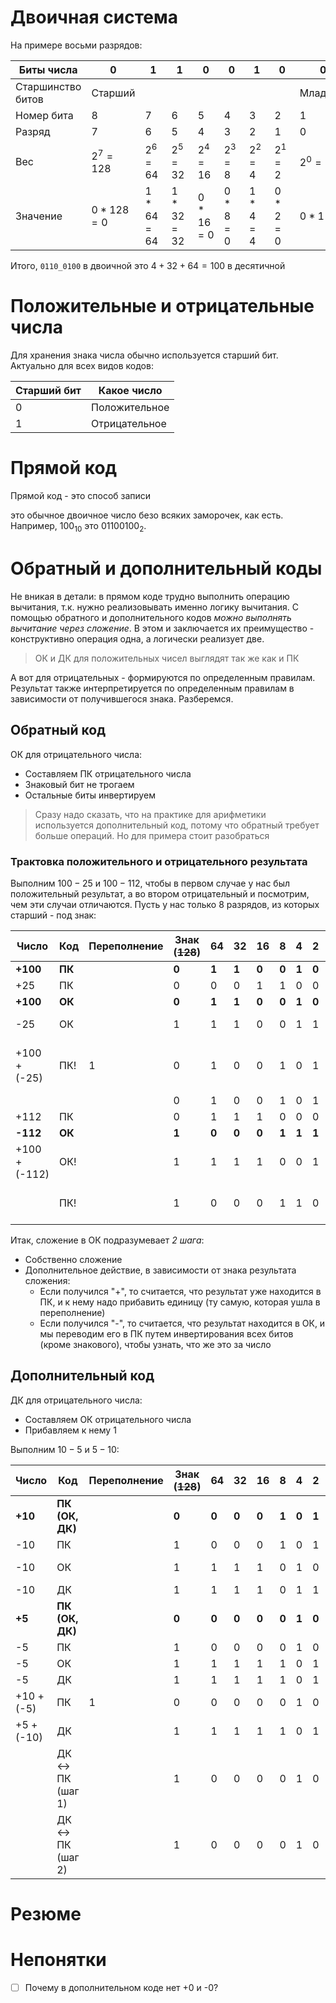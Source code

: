 # Двоичная система

На примере восьми разрядов:

| Биты числа        | 0           | 1          | 1          | 0          | 0         | 1         | 0         | 0         |
| ----------------- | ----------- | ---------- | ---------- | ---------- | --------- | --------- | --------- | --------- |
| Старшинство битов | Старший     |            |            |            |           |           |           | Младший   |
| Номер бита        | 8           | 7          | 6          | 5          | 4         | 3         | 2         | 1         |
| Разряд            | 7           | 6          | 5          | 4          | 3         | 2         | 1         | 0         |
| Вес               | $2^{7}=128$ | $2^{6}=64$ | $2^{5}=32$ | $2^{4}=16$ | $2^{3}=8$ | $2^{2}=4$ | $2^{1}=2$ | $2^{0}=1$ |
| Значение          | $0*128=0$   | $1*64=64$  | $1*32=32$  | $0*16=0$   | $0*8=0$   | $1*4=4$   | $0*2=0$   | $0*1=0$   |

Итого, `0110_0100` в двоичной это $4 + 32 + 64 = 100$ в десятичной

# Положительные и отрицательные числа

Для хранения знака числа обычно используется старший бит. Актуально для всех видов кодов:

| Старший бит | Какое число   |
| ----------- | ------------- |
| 0           | Положительное |
| 1           | Отрицательное |

# Прямой код

Прямой код - это способ записи

это обычное двоичное число безо всяких заморочек, как есть. Например, $100_{10}$ это $01100100_{2}$.

# Обратный и дополнительный коды

Не вникая в детали: в прямом коде трудно выполнить операцию вычитания, т.к. нужно реализовывать именно логику вычитания. С помощью обратного и дополнительного кодов *можно выполнять вычитание через сложение*. В этом и заключается их преимущество - конструктивно операция одна, а логически реализует две.

> ОК и ДК для положительных чисел выглядят так же как и ПК

А вот для отрицательных - формируются по определенным правилам. Результат также интерпретируется по определенным правилам в зависимости от получившегося знака. Разберемся.

## Обратный код

ОК для отрицательного числа: 

* Составляем ПК отрицательного числа
* Знаковый бит не трогаем
* Остальные биты инвертируем

> Сразу надо сказать, что на практике для арифметики используется дополнительный код, потому что обратный требует больше операций. Но для примера стоит разобраться

### Трактовка положительного и отрицательного результата

Выполним $100 - 25$ и $100 - 112$, чтобы в первом случае у нас был положительный результат, а во втором отрицательный и посмотрим, чем эти случаи отличаются. Пусть у нас только 8 разрядов, из которых старший - под знак:

| Число         | Код    | Переполнение | Знак (~~128~~) | 64    | 32    | 16    | 8     | 4     | 2     | 1     | Комментарий                           |
| ------------- | ------ | ------------ | -------------- | ----- | ----- | ----- | ----- | ----- | ----- | ----- | ------------------------------------- |
| **+100**      | **ПК** |              | **0**          | **1** | **1** | **0** | **0** | **1** | **0** | **0** |                                       |
| +25           | ПК     |              | 0              | 0     | 0     | 1     | 1     | 0     | 0     | 1     |                                       |
| **+100**      | **ОК** |              | **0**          | **1** | **1** | **0** | **0** | **1** | **0** | **0** | == ПК +100                            |
| -25           | ОК     |              | 1              | 1     | 1     | 0     | 0     | 1     | 1     | 0     | Инвертируем +25                       |
| +100 + (-25)  | ПК!    | 1            | 0              | 1     | 0     | 0     | 1     | 0     | 1     | 0     | if переполнение, то +1 к результату   |
|               |        |              | 0              | 1     | 0     | 0     | 1     | 0     | 1     | 1     | == 75                                 |
| +112          | ПК     |              | 0              | 1     | 1     | 1     | 0     | 0     | 0     | 0     |                                       |
| **-112**      | **ОК** |              | **1**          | **0** | **0** | **0** | **1** | **1** | **1** | **1** |                                       |
| +100 + (-112) | ОК!    |              | 1              | 1     | 1     | 1     | 0     | 0     | 1     | 1     | if знак "-", то инвертируем результат |
|               | ПК!    |              | 1              | 0     | 0     | 0     | 1     | 1     | 0     | 0     | == -12 (знак не инвертируем)          |

Итак, сложение в ОК подразумевает *2 шага*:

* Собственно сложение
* Дополнительное действие, в зависимости от знака результата сложения:
  * Если получился "+", то считается, что результат уже находится в ПК, и к нему надо прибавить единицу (ту самую, которая ушла в переполнение)
  * Если получился "-", то считается, что результат находится в ОК, и мы переводим его в ПК путем инвертирования всех битов (кроме знакового), чтобы узнать, что же это за число

## Дополнительный код

ДК для отрицательного числа:

* Составляем ОК отрицательного числа
* Прибавляем к нему 1

Выполним $10 - 5$ и $5 - 10$:

| Число      | Код             | Переполнение | Знак (~~128~~) | 64    | 32    | 16    | 8     | 4     | 2     | 1     | Комментарий      |
| ---------- | --------------- | ------------ | -------------- | ----- | ----- | ----- | ----- | ----- | ----- | ----- | ---------------- |
| **+10**    | **ПК (ОК, ДК)** |              | **0**          | **0** | **0** | **0** | **1** | **0** | **1** | **0** |                  |
| -10        | ПК              |              | 1              | 0     | 0     | 0     | 1     | 0     | 1     | 0     |                  |
| -10        | ОК              |              | 1              | 1     | 1     | 1     | 0     | 1     | 0     | 1     | Инверт -10 ПК    |
| -10        | ДК              |              | 1              | 1     | 1     | 1     | 0     | 1     | 1     | 0     | -10 ОК  +1       |
| **+5**     | **ПК (ОК, ДК)** |              | **0**          | **0** | **0** | **0** | **0** | **1** | **0** | **1** |                  |
| -5         | ПК              |              | 1              | 0     | 0     | 0     | 0     | 1     | 0     | 1     |                  |
| -5         | ОК              |              | 1              | 1     | 1     | 1     | 1     | 0     | 1     | 0     | Инверт -5 ПК     |
| -5         | ДК              |              | 1              | 1     | 1     | 1     | 1     | 0     | 1     | 1     | -5 ОК +1         |
| +10 + (-5) | ПК              | 1            | 0              | 0     | 0     | 0     | 0     | 1     | 0     | 1     | "+" => рез is ПК |
| +5 + (-10) | ДК              |              | 1              | 1     | 1     | 1     | 1     | 0     | 1     | 1     | "-" => рез is ДК |
|            | ДК ↔ ПК (шаг 1) |              | 1              | 0     | 0     | 0     | 0     | 1     | 0     | 0     | и еще +1         |
|            | ДК ↔ ПК (шаг 2) |              | 1              | 0     | 0     | 0     | 0     | 1     | 0     | 1     | оконч рез == -5  |



# Резюме



# Непонятки

- [ ] Почему в дополнительном коде нет +0 и -0?